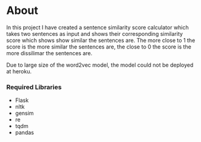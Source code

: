 # About

In this project I have created a sentence similarity score calculator which takes two sentences as input and shows their corresponding similarity score which shows show similar the sentences are. The more close to 1 the score is the more similar the sentences are, the close to 0 the score is the more dissilimar the sentences are.

Due to large size of the word2vec model, the model could not be deployed at heroku.

### Required Libraries
- Flask
- nltk
- gensim
- re
- tqdm
- pandas
